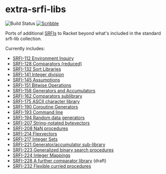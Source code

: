 extra-srfi-libs
===============

![Build Status](https://github.com/shawnw/racket-extra-srfi-libs/actions/workflows/ci.yml/badge.svg)
[![Scribble](https://img.shields.io/badge/Docs-Scribble-blue.svg)](https://pkg-build.racket-lang.org/doc/extra-srfi-libs@extra-srfi-libs/index.html)

Ports of additional [SRFIs](https://srfi.schemers.org/) to Racket
beyond what's included in the standard srfi-lib collection.

Currently includes:

* [SRFI-112 Environment Inquiry](https://srfi.schemers.org/srfi-112/srfi-112.html)
* [SRFI-128 Comparators (reduced)](https://srfi.schemers.org/srfi-128/srfi-128.html)
* [SRFI-132 Sort Libraries](https://srfi.schemers.org/srfi-132/srfi-132.html)
* [SRFI-141 Integer division](https://srfi.schemers.org/srfi-141/srfi-141.html)
* [SRFI-145 Assumptions](https://srfi.schemers.org/srfi-145/srfi-145.html)
* [SRFI-151 Bitwise Operations](https://srfi.schemers.org/srfi-151/srfi-151.html)
* [SRFI-158 Generators and Accumulators](https://srfi.schemers.org/srfi-158/srfi-158.html)
* [SRFI-162 Comparators sublibrary](https://srfi.schemers.org/srfi-162/srfi-162.html)
* [SRFI-175 ASCII character library](https://srfi.schemers.org/srfi-175/srfi-175.html)
* [SRFI-190 Coroutine Generators](https://srfi.schemers.org/srfi-190/srfi-190.html)
* [SRFI-193 Command line](https://srfi.schemers.org/srfi-193/srfi-193.html)
* [SRFI-194 Random data generators](https://srfi.schemers.org/srfi-194/srfi-194.html)
* [SRFI-207 String-notated bytevectors](https://srfi.schemers.org/srfi-207/srfi-207.html)
* [SRFI-208 NaN procedures](https://srfi.schemers.org/srfi-208/srfi-208.html)
* [SRFI-214 Flexvectors](https://srfi.schemers.org/srfi-214/srfi-214.html)
* [SRFI-217 Integer Sets](https://srfi.schemers.org/srfi-217/srfi-217.html)
* [SRFI-221 Generator/accumulator sub-library](https://srfi.schemers.org/srfi-221/srfi-221.html)
* [SRFI-223 Generalized binary search procedures](https://srfi.schemers.org/srfi-223/srfi-223.html)
* [SRFI-224 Integer Mappings](https://srfi.schemers.org/srfi-224/srfi-224.html)
* [SRFI-228 A further comparator library](https://srfi.schemers.org/srfi-228/srfi-228.html) (draft)
* [SRFI-232 Flexible curried procedures](https://srfi.schemers.org/srfi-232/srfi-232.html)
